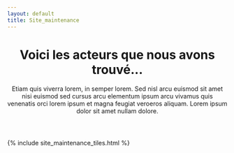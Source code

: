 ```yaml
---
layout: default
title: Site_maintenance
---
```


<header>
<h1>Voici les acteurs que nous avons trouvé...</h1>
<p>Etiam quis viverra lorem, in semper lorem. Sed nisl arcu euismod sit amet nisi euismod sed cursus arcu elementum ipsum arcu vivamus quis venenatis orci lorem ipsum et magna feugiat veroeros aliquam. Lorem ipsum dolor sit amet nullam dolore.</p>
</header>

{% include site_maintenance_tiles.html %}
